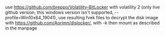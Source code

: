 use https://github.com/breppo/Volatility-BitLocker with volatility 2 (only live github version, this windows version isn't supported, --profile=Win10x64_19041), use resulting fvek files to decrypt the disk image with https://github.com/Aorimn/dislocker/, with -k <fvek file> then mount as described in the manpage